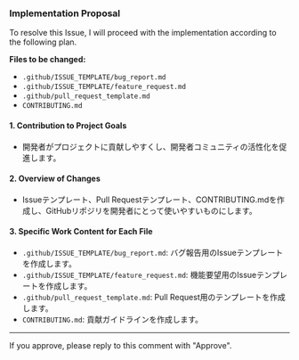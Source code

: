 ### Implementation Proposal

To resolve this Issue, I will proceed with the implementation according to the following plan.

**Files to be changed:**
- `.github/ISSUE_TEMPLATE/bug_report.md`
- `.github/ISSUE_TEMPLATE/feature_request.md`
- `.github/pull_request_template.md`
- `CONTRIBUTING.md`

#### 1. **Contribution to Project Goals**
- 開発者がプロジェクトに貢献しやすくし、開発者コミュニティの活性化を促進します。

#### 2. **Overview of Changes**
- Issueテンプレート、Pull Requestテンプレート、CONTRIBUTING.mdを作成し、GitHubリポジリを開発者にとって使いやすいものにします。

#### 3. **Specific Work Content for Each File**
- `.github/ISSUE_TEMPLATE/bug_report.md`: バグ報告用のIssueテンプレートを作成します。
- `.github/ISSUE_TEMPLATE/feature_request.md`: 機能要望用のIssueテンプレートを作成します。
- `.github/pull_request_template.md`: Pull Request用のテンプレートを作成します。
- `CONTRIBUTING.md`: 貢献ガイドラインを作成します。

---
If you approve, please reply to this comment with "Approve".